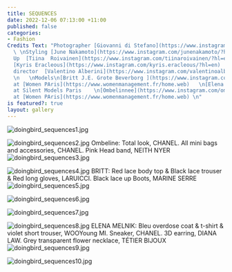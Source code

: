 ```yaml
---
title: SEQUENCES
date: 2022-12-06 07:13:00 +11:00
published: false
categories:
- Fashion
Credits Text: "Photographer [Giovanni di Stefano](https://www.instagram.com/__giovanni__di__stefano/?hl=en)
  \ \nStyling [June Nakamoto](https://www.instagram.com/junenakamoto/?hl=en)   \nMake
  Up  [Tiina  Roivainen](https://www.instagram.com/tiinaroivainen/?hl=en)  \nHair:
  [Kyris Eracleous](https://www.instagram.com/kyris.eracleous/?hl=en)            \nCreative
  director  [Valentino Alberini](https://www.instagram.com/valentinoalberini/?hl=en)
  \n   \nModels\n[Britt J.E. Grote Beverborg ](https://www.instagram.com/britt1911_omgmm/?hl=en)
  at [Women PAris](https://www.womenmanagement.fr/home.web)   \n[Elena Melnik ](https://www.instagram.com/_elena_melnik/)
  at Silent Models Paris    \n[Ombelinnee](https://www.instagram.com/ombelinnee/)
  at [Women PAris](https://www.womenmanagement.fr/home.web) \n"
is featured?: true
layout: gallery
---
```


![doingbird_sequences1.jpg](/uploads/doingbird_sequences1.jpg)

![doingbird_sequences2.jpg](/uploads/doingbird_sequences2.jpg)
Ombeline: Total look, CHANEL. All  mini bags and accessories, CHANEL. Pink Head band, NEITH NYER
![doingbird_sequences3.jpg](/uploads/doingbird_sequences3.jpg)

![doingbird_sequences4.jpg](/uploads/doingbird_sequences4.jpg)
BRITT:  Red lace body top & Black lace trouser & Red long gloves, LARUICCI. Black lace up Boots, MARINE SERRE 
![doingbird_sequences5.jpg](/uploads/doingbird_sequences5.jpg)

![doingbird_sequences6.jpg](/uploads/doingbird_sequences6.jpg)

![doingbird_sequences7.jpg](/uploads/doingbird_sequences7.jpg)

![doingbird_sequences8.jpg](/uploads/doingbird_sequences8.jpg)
ELENA MELNIK: Bleu overdose coat & t-shirt & violet short trouser, WOOYoung MI. Sneaker, CHANEL. 3D earring, DIANA  LAW. Grey transparent flower necklace, TÉTIER BIJOUX
![doingbird_sequences9.jpg](/uploads/doingbird_sequences9.jpg)

![doingbird_sequences10.jpg](/uploads/doingbird_sequences10.jpg)

